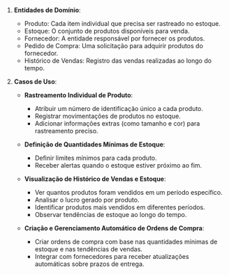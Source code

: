 1. **Entidades de Domínio**:
   - Produto: Cada item individual que precisa ser rastreado no estoque.
   - Estoque: O conjunto de produtos disponíveis para venda.
   - Fornecedor: A entidade responsável por fornecer os produtos.
   - Pedido de Compra: Uma solicitação para adquirir produtos do fornecedor.
   - Histórico de Vendas: Registro das vendas realizadas ao longo do tempo.

2. **Casos de Uso**:
   - **Rastreamento Individual de Produto**:
     - Atribuir um número de identificação único a cada produto.
     - Registrar movimentações de produtos no estoque.
     - Adicionar informações extras (como tamanho e cor) para rastreamento preciso.

   - **Definição de Quantidades Mínimas de Estoque**:
     - Definir limites mínimos para cada produto.
     - Receber alertas quando o estoque estiver próximo ao fim.

   - **Visualização de Histórico de Vendas e Estoque**:
     - Ver quantos produtos foram vendidos em um período específico.
     - Analisar o lucro gerado por produto.
     - Identificar produtos mais vendidos em diferentes períodos.
     - Observar tendências de estoque ao longo do tempo.

   - **Criação e Gerenciamento Automático de Ordens de Compra**:
     - Criar ordens de compra com base nas quantidades mínimas de estoque e nas tendências de vendas.
     - Integrar com fornecedores para receber atualizações automáticas sobre prazos de entrega.